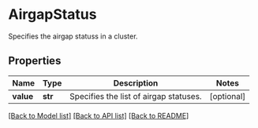 # AirgapStatus

Specifies the airgap statuss in a cluster.

## Properties
Name | Type | Description | Notes
------------ | ------------- | ------------- | -------------
**value** | **str** | Specifies the list of airgap statuses. | [optional] 

[[Back to Model list]](../README.md#documentation-for-models) [[Back to API list]](../README.md#documentation-for-api-endpoints) [[Back to README]](../README.md)


